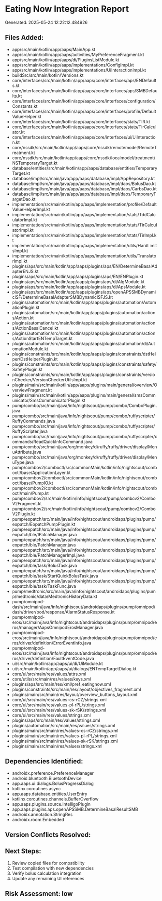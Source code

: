 # Eating Now Integration Report

Generated: 2025-05-24 12:22:12.484926

## Files Added:
- app/src/main/kotlin/app/aaps/MainApp.kt
- app/src/main/kotlin/app/aaps/activities/MyPreferenceFragment.kt
- app/src/main/kotlin/app/aaps/di/PluginsListModule.kt
- app/src/main/kotlin/app/aaps/implementations/ConfigImpl.kt
- app/src/main/kotlin/app/aaps/implementations/UiInteractionImpl.kt
- buildSrc/src/main/kotlin/Versions.kt
- core/interfaces/src/main/kotlin/app/aaps/core/interfaces/aps/ENDefaults.kt
- core/interfaces/src/main/kotlin/app/aaps/core/interfaces/aps/SMBDefaults.kt
- core/interfaces/src/main/kotlin/app/aaps/core/interfaces/configuration/Constants.kt
- core/interfaces/src/main/kotlin/app/aaps/core/interfaces/profile/DefaultValueHelper.kt
- core/interfaces/src/main/kotlin/app/aaps/core/interfaces/stats/TIR.kt
- core/interfaces/src/main/kotlin/app/aaps/core/interfaces/stats/TirCalculator.kt
- core/interfaces/src/main/kotlin/app/aaps/core/interfaces/ui/UiInteraction.kt
- core/nssdk/src/main/kotlin/app/aaps/core/nssdk/remotemodel/RemoteTreatment.kt
- core/nssdk/src/main/kotlin/app/aaps/core/nssdk/localmodel/treatment/NSTemporaryTarget.kt
- database/entities/src/main/kotlin/app/aaps/database/entities/TemporaryTarget.kt
- database/impl/src/main/java/app/aaps/database/impl/AppRepository.kt
- database/impl/src/main/java/app/aaps/database/impl/daos/BolusDao.kt
- database/impl/src/main/java/app/aaps/database/impl/daos/CarbsDao.kt
- database/impl/src/main/java/app/aaps/database/impl/daos/TemporaryTargetDao.kt
- implementation/src/main/kotlin/app/aaps/implementation/profile/DefaultValueHelperImpl.kt
- implementation/src/main/kotlin/app/aaps/implementation/stats/TddCalculatorImpl.kt
- implementation/src/main/kotlin/app/aaps/implementation/stats/TirCalculatorImpl.kt
- implementation/src/main/kotlin/app/aaps/implementation/stats/TirImpl.kt
- implementation/src/main/kotlin/app/aaps/implementation/utils/HardLimitsImpl.kt
- implementation/src/main/kotlin/app/aaps/implementation/utils/TranslatorImpl.kt
- plugins/aps/src/main/kotlin/app/aaps/plugins/aps/EN/DetermineBasalAdapterENJS.kt
- plugins/aps/src/main/kotlin/app/aaps/plugins/aps/EN/ENPlugin.kt
- plugins/aps/src/main/kotlin/app/aaps/plugins/aps/di/AlgModule.kt
- plugins/aps/src/main/kotlin/app/aaps/plugins/aps/di/ApsModule.kt
- plugins/aps/src/main/kotlin/app/aaps/plugins/aps/openAPSSMBDynamicISF/DetermineBasalAdapterSMBDynamicISFJS.kt
- plugins/automation/src/main/kotlin/app/aaps/plugins/automation/AutomationPlugin.kt
- plugins/automation/src/main/kotlin/app/aaps/plugins/automation/actions/Action.kt
- plugins/automation/src/main/kotlin/app/aaps/plugins/automation/actions/ActionBasalCancel.kt
- plugins/automation/src/main/kotlin/app/aaps/plugins/automation/actions/ActionStartENTempTarget.kt
- plugins/automation/src/main/kotlin/app/aaps/plugins/automation/di/AutomationModule.kt
- plugins/constraints/src/main/kotlin/app/aaps/plugins/constraints/dstHelper/DstHelperPlugin.kt
- plugins/constraints/src/main/kotlin/app/aaps/plugins/constraints/safety/SafetyPlugin.kt
- plugins/constraints/src/main/kotlin/app/aaps/plugins/constraints/versionChecker/VersionCheckerUtilsImpl.kt
- plugins/main/src/main/kotlin/app/aaps/plugins/main/general/overview/OverviewFragment.kt
- plugins/main/src/main/kotlin/app/aaps/plugins/main/general/smsCommunicator/SmsCommunicatorPlugin.kt
- pump/combo/src/main/java/info/nightscout/pump/combo/ComboPlugin.java
- pump/combo/src/main/java/info/nightscout/pump/combo/ruffyscripter/RuffyCommands.java
- pump/combo/src/main/java/info/nightscout/pump/combo/ruffyscripter/RuffyScripter.java
- pump/combo/src/main/java/info/nightscout/pump/combo/ruffyscripter/commands/ReadQuickInfoCommand.java
- pump/combo/src/main/java/org/monkey/d/ruffy/ruffy/driver/display/MenuAttribute.java
- pump/combo/src/main/java/org/monkey/d/ruffy/ruffy/driver/display/MenuType.java
- pump/combov2/comboctl/src/commonMain/kotlin/info/nightscout/comboctl/base/ApplicationLayer.kt
- pump/combov2/comboctl/src/commonMain/kotlin/info/nightscout/comboctl/base/PumpIO.kt
- pump/combov2/comboctl/src/commonMain/kotlin/info/nightscout/comboctl/main/Pump.kt
- pump/combov2/src/main/kotlin/info/nightscout/pump/combov2/ComboV2Fragment.kt
- pump/combov2/src/main/kotlin/info/nightscout/pump/combov2/ComboV2Plugin.kt
- pump/eopatch/src/main/java/info/nightscout/androidaps/plugins/pump/eopatch/EopatchPumpPlugin.kt
- pump/eopatch/src/main/java/info/nightscout/androidaps/plugins/pump/eopatch/ble/IPatchManager.java
- pump/eopatch/src/main/java/info/nightscout/androidaps/plugins/pump/eopatch/ble/PatchManager.java
- pump/eopatch/src/main/java/info/nightscout/androidaps/plugins/pump/eopatch/ble/PatchManagerImpl.java
- pump/eopatch/src/main/java/info/nightscout/androidaps/plugins/pump/eopatch/ble/task/BolusTask.java
- pump/eopatch/src/main/java/info/nightscout/androidaps/plugins/pump/eopatch/ble/task/StartQuickBolusTask.java
- pump/eopatch/src/main/java/info/nightscout/androidaps/plugins/pump/eopatch/ble/task/TaskFunc.java
- pump/medtronic/src/main/java/info/nightscout/androidaps/plugins/pump/medtronic/data/MedtronicHistoryData.kt
- pump/omnipod-dash/src/main/java/info/nightscout/androidaps/plugins/pump/omnipod/dash/driver/pod/response/AlarmStatusResponse.kt
- pump/omnipod-eros/src/main/java/info/nightscout/androidaps/plugins/pump/omnipod/eros/manager/AapsOmnipodErosManager.java
- pump/omnipod-eros/src/main/java/info/nightscout/androidaps/plugins/pump/omnipod/eros/driver/definition/ErrorEventInfo.java
- pump/omnipod-eros/src/main/java/info/nightscout/androidaps/plugins/pump/omnipod/eros/driver/definition/FaultEventCode.java
- ui/src/main/kotlin/app/aaps/ui/di/UiModule.kt
- ui/src/main/kotlin/app/aaps/ui/dialogs/ENTempTargetDialog.kt
- core/ui/src/main/res/values/attrs.xml
- core/utils/src/main/res/values/keys.xml
- plugins/aps/src/main/res/xml/pref_eatingnow.xml
- plugins/constraints/src/main/res/layout/objectives_fragment.xml
- plugins/main/src/main/res/layout/overview_buttons_layout.xml
- core/ui/src/main/res/values-cs-rCZ/strings.xml
- core/ui/src/main/res/values-pl-rPL/strings.xml
- core/ui/src/main/res/values-sk-rSK/strings.xml
- core/ui/src/main/res/values/strings.xml
- plugins/aps/src/main/res/values/strings.xml
- plugins/automation/src/main/res/values/strings.xml
- plugins/main/src/main/res/values-cs-rCZ/strings.xml
- plugins/main/src/main/res/values-pl-rPL/strings.xml
- plugins/main/src/main/res/values-sk-rSK/strings.xml
- plugins/main/src/main/res/values/strings.xml

## Dependencies Identified:
- androidx.preference.PreferenceManager
- android.bluetooth.BluetoothDevice
- app.aaps.ui.dialogs.BolusProgressDialog
- kotlinx.coroutines.async
- app.aaps.database.entities.UserEntry
- kotlinx.coroutines.channels.BufferOverflow
- app.aaps.plugins.source.IntelligoPlugin
- app.aaps.plugins.aps.openAPSSMB.DetermineBasalResultSMB
- androidx.annotation.StringRes
- androidx.room.Embedded

## Version Conflicts Resolved:


## Next Steps:
1. Review copied files for compatibility
2. Test compilation with new dependencies
3. Verify bolus calculation integration
4. Update any remaining UI references

## Risk Assessment: low
